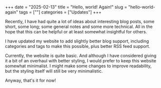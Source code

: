 +++
date = "2025-02-13"
title = "Hello, world! Again!"
slug = "hello-world-again"
tags = [""]
categories = ["Updates"]
+++

Recently, I have had quite a lot of ideas about interesting blog posts, some short, some long; some general notes and some more technical. All in the hope that this can be helpful or at least somewhat insightful for others.

I have updated my website to add slightly better blog support, including categories and tags to make this possible, plus better RSS feed support.

Currently, the website is quite basic. And although I have considered giving it a bit of an overhaul with better styling, I would prefer to keep this website somewhat minimalist. I might make some changes to improve readability, but the styling itself will still be very minimalistic.

Anyway, that's it for now!
